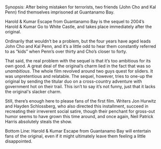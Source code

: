 Synopsis: After being mistaken for terrorists, two friends (John Cho and Kal Penn) find themselves imprisoned at Guantanamo Bay.

Harold & Kumar Escape from Guantanamo Bay is the sequel to 2004’s Harold & Kumar Go to White Castle, and takes place immediately after the original.

Ordinarily that wouldn’t be a problem, but the four years have aged leads John Cho and Kal Penn, and it’s a little odd to hear them constantly referred to as “kids” when Penn’s over thirty and Cho’s closer to forty.

That said, the real problem with the sequel is that it’s too ambitious for its own good.  A great deal of the original’s charm lied in the fact that was so <em>unambitious</em>.  The whole film revolved around two guys quest for sliders.  It was unpretentious and relatable.  The sequel, however, tries to one-up the original by sending the titular duo on a cross-country adventure with government hot on their trail.  This isn’t to say it’s not funny, just that it lacks the original's slacker charm.

Still, there’s enough here to please fans of the first film.  Writers Jon Hurwitz and Hayden Schlossberg, who also directed this installment, succeed in recreating their irreverent social satire, though their penchant for gross-out humor seems to have grown this time around, and once again, Neil Patrick Harris absolutely steals the show.

Bottom Line: Harold & Kumar Escape from Guantanamo Bay will entertain fans of the original, even if it might ultimately leave them feeling a little disappointed.
